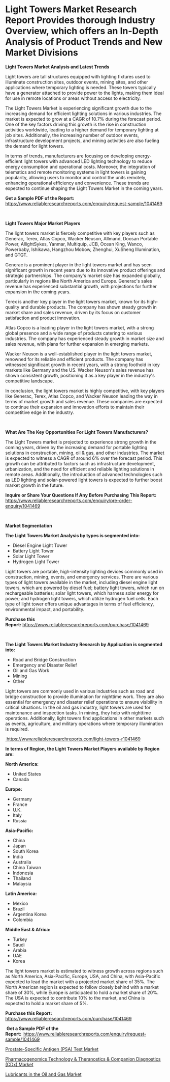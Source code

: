 <p><h1>Light Towers Market Research Report Provides thorough Industry Overview, which offers an In-Depth Analysis of Product Trends and New Market Divisions</h1></p><p><strong>Light Towers Market Analysis and Latest Trends</strong></p>
<p><p>Light towers are tall structures equipped with lighting fixtures used to illuminate construction sites, outdoor events, mining sites, and other applications where temporary lighting is needed. These towers typically have a generator attached to provide power to the lights, making them ideal for use in remote locations or areas without access to electricity.</p><p>The Light Towers Market is experiencing significant growth due to the increasing demand for efficient lighting solutions in various industries. The market is expected to grow at a CAGR of 10.7% during the forecast period. One of the key factors driving this growth is the rise in construction activities worldwide, leading to a higher demand for temporary lighting at job sites. Additionally, the increasing number of outdoor events, infrastructure development projects, and mining activities are also fueling the demand for light towers.</p><p>In terms of trends, manufacturers are focusing on developing energy-efficient light towers with advanced LED lighting technology to reduce energy consumption and operational costs. Moreover, the integration of telematics and remote monitoring systems in light towers is gaining popularity, allowing users to monitor and control the units remotely, enhancing operational efficiency and convenience. These trends are expected to continue shaping the Light Towers Market in the coming years.</p></p>
<p><strong>Get a Sample PDF of the Report:&nbsp;</strong> <a href="https://www.reliableresearchreports.com/enquiry/request-sample/1041469">https://www.reliableresearchreports.com/enquiry/request-sample/1041469</a></p>
<p>&nbsp;</p>
<p><strong>Light Towers Major Market Players</strong></p>
<p><p>The light towers market is fiercely competitive with key players such as Generac, Terex, Atlas Copco, Wacker Neuson, Allmand, Doosan Portable Power, AllightSykes, Yanmar, Multiquip, JCB, Ocean King, Wanco, Powerbaby, Ishikawa, Hangzhou Mobow, Zhenghui, XuSheng Illumination, and GTGT. </p><p>Generac is a prominent player in the light towers market and has seen significant growth in recent years due to its innovative product offerings and strategic partnerships. The company's market size has expanded globally, particularly in regions like North America and Europe. Generac's sales revenue has experienced substantial growth, with projections for further expansion in the coming years.</p><p>Terex is another key player in the light towers market, known for its high-quality and durable products. The company has shown steady growth in market share and sales revenue, driven by its focus on customer satisfaction and product innovation.</p><p>Atlas Copco is a leading player in the light towers market, with a strong global presence and a wide range of products catering to various industries. The company has experienced steady growth in market size and sales revenue, with plans for further expansion in emerging markets.</p><p>Wacker Neuson is a well-established player in the light towers market, renowned for its reliable and efficient products. The company has witnessed significant growth in recent years, with a strong foothold in key markets like Germany and the US. Wacker Neuson's sales revenue has shown consistent growth, positioning it as a key player in the industry's competitive landscape.</p><p>In conclusion, the light towers market is highly competitive, with key players like Generac, Terex, Atlas Copco, and Wacker Neuson leading the way in terms of market growth and sales revenue. These companies are expected to continue their expansion and innovation efforts to maintain their competitive edge in the industry.</p></p>
<p>&nbsp;</p>
<p><strong>What Are The Key Opportunities For Light Towers Manufacturers?</strong></p>
<p><p>The Light Towers market is projected to experience strong growth in the coming years, driven by the increasing demand for portable lighting solutions in construction, mining, oil & gas, and other industries. The market is expected to witness a CAGR of around 6% over the forecast period. This growth can be attributed to factors such as infrastructure development, urbanization, and the need for efficient and reliable lighting solutions in remote areas. Additionally, the introduction of advanced technologies such as LED lighting and solar-powered light towers is expected to further boost market growth in the future.</p></p>
<p><strong>Inquire or Share Your Questions If Any Before Purchasing This Report:</strong> <a href="https://www.reliableresearchreports.com/enquiry/pre-order-enquiry/1041469">https://www.reliableresearchreports.com/enquiry/pre-order-enquiry/1041469</a></p>
<p>&nbsp;</p>
<p><strong>Market Segmentation</strong></p>
<p><strong>The Light Towers Market Analysis by types is segmented into:</strong></p>
<p><ul><li>Diesel Engine Light Tower</li><li>Battery Light Tower</li><li>Solar Light Tower</li><li>Hydrogen Light Tower</li></ul></p>
<p><p>Light towers are portable, high-intensity lighting devices commonly used in construction, mining, events, and emergency services. There are various types of light towers available in the market, including diesel engine light towers, which are powered by diesel fuel; battery light towers, which run on rechargeable batteries; solar light towers, which harness solar energy for power; and hydrogen light towers, which utilize hydrogen fuel cells. Each type of light tower offers unique advantages in terms of fuel efficiency, environmental impact, and portability.</p></p>
<p><strong>Purchase this Report:&nbsp;</strong><a href="https://www.reliableresearchreports.com/purchase/1041469">https://www.reliableresearchreports.com/purchase/1041469</a></p>
<p>&nbsp;</p>
<p><strong>The Light Towers Market Industry Research by Application is segmented into:</strong></p>
<p><ul><li>Road and Bridge Construction</li><li>Emergency and Disaster Relief</li><li>Oil and Gas Work</li><li>Mining</li><li>Other</li></ul></p>
<p><p>Light towers are commonly used in various industries such as road and bridge construction to provide illumination for nighttime work. They are also essential for emergency and disaster relief operations to ensure visibility in critical situations. In the oil and gas industry, light towers are used for maintenance and inspection tasks. In mining, they help with nighttime operations. Additionally, light towers find applications in other markets such as events, agriculture, and military operations where temporary illumination is required.</p></p>
<p><a href="https://www.reliableresearchreports.com/light-towers-r1041469">&nbsp;https://www.reliableresearchreports.com/light-towers-r1041469</a></p>
<p><strong>In terms of Region, the Light Towers Market Players available by Region are:</strong></p>
<p>
    <p> <strong> North America: </strong>
        <ul>
            <li>United States</li>
            <li>Canada</li>
        </ul>
        </p> 
    <p> <strong> Europe: </strong>
        <ul>
            <li>Germany</li>
            <li>France</li>
            <li>U.K.</li>
            <li>Italy</li>
            <li>Russia</li>
        </ul>
        </p> 
    <p> <strong> Asia-Pacific: </strong>
        <ul>
            <li>China</li>
            <li>Japan</li>
            <li>South Korea</li>
            <li>India</li>
            <li>Australia</li>
            <li>China Taiwan</li>
            <li>Indonesia</li>
            <li>Thailand</li>
            <li>Malaysia</li>
        </ul>
        </p> 
    <p> <strong> Latin America: </strong>
        <ul>
            <li>Mexico</li>
            <li>Brazil</li>
            <li>Argentina Korea</li>
            <li>Colombia</li>
        </ul>
        </p> 
    <p> <strong> Middle East & Africa: </strong>
        <ul>
            <li>Turkey</li>
            <li>Saudi</li>
            <li>Arabia</li>
            <li>UAE</li>
            <li>Korea</li>
        </ul>
    </p>
    </p>
<p><p>The light towers market is estimated to witness growth across regions such as North America, Asia-Pacific, Europe, USA, and China, with Asia-Pacific expected to lead the market with a projected market share of 35%. The North American region is expected to follow closely behind with a market share of 30%, while Europe is anticipated to hold a market share of 20%. The USA is expected to contribute 10% to the market, and China is expected to hold a market share of 5%.</p></p>
<p><strong>Purchase this Report: </strong><a href="https://www.reliableresearchreports.com/purchase/1041469">https://www.reliableresearchreports.com/purchase/1041469</a></p>
<p>&nbsp;<strong>Get a Sample PDF of the Report:&nbsp;&nbsp;</strong><a href="https://www.reliableresearchreports.com/enquiry/request-sample/1041469">https://www.reliableresearchreports.com/enquiry/request-sample/1041469</a></p>
<p><strong></strong></p>
<p><p><a href="https://www.linkedin.com/pulse/prostate-specific-antigen-psa-test-market-offers-provide-insightful-lyhoe?trackingId=M8qQ%2B0LyuwSa74Osq%2BMkVw%3D%3D">Prostate-Specific Antigen (PSA) Test Market</a></p><p><a href="https://www.linkedin.com/pulse/global-pharmacogenomics-technology-amp-theranostics-companion-lkrse?trackingId=e9XFw0INqOqCBWdedk76sw%3D%3D">Pharmacogenomics Technology & Theranostics & Companion Diagnostics (CDx) Market</a></p><p><a href="https://www.linkedin.com/pulse/lubricants-oil-gas-market-size-examines-its-scope-primary-focus-pplie?trackingId=nSVC%2BkA48i%2FRcOv%2FLavkbw%3D%3D">Lubricants in the Oil and Gas Market</a></p></p>